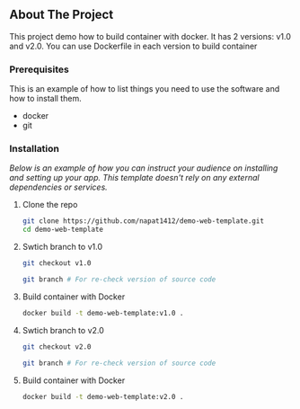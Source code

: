 ## About The Project

This project demo how to build container with docker. It has 2 versions: v1.0 and v2.0. You can use Dockerfile in each version to build container


### Prerequisites

This is an example of how to list things you need to use the software and how to install them.
* docker
* git

### Installation

_Below is an example of how you can instruct your audience on installing and setting up your app. This template doesn't rely on any external dependencies or services._

1. Clone the repo
   ```sh
   git clone https://github.com/napat1412/demo-web-template.git
   cd demo-web-template
   ```
2. Swtich branch to v1.0
   ```sh
   git checkout v1.0

   git branch # For re-check version of source code
   ```
3. Build container with Docker
   ```sh
   docker build -t demo-web-template:v1.0 .
   ```
4. Swtich branch to v2.0
   ```sh
   git checkout v2.0

   git branch # For re-check version of source code
   ```
5. Build container with Docker
   ```sh
   docker build -t demo-web-template:v2.0 .
   ```
